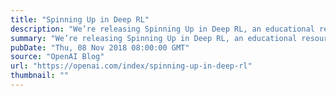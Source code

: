 ```yaml
---
title: "Spinning Up in Deep RL"
description: "We’re releasing Spinning Up in Deep RL, an educational resource designed to let anyone learn to become a skilled practitioner in deep reinforcement learning. Spinning Up consists of crystal-clear examples of RL code, educational exercises, documentation, and tutorials."
summary: "We’re releasing Spinning Up in Deep RL, an educational resource designed to let anyone learn to become a skilled practitioner in deep reinforcement learning. Spinning Up consists of crystal-clear examples of RL code, educational exercises, documentation, and tutorials."
pubDate: "Thu, 08 Nov 2018 08:00:00 GMT"
source: "OpenAI Blog"
url: "https://openai.com/index/spinning-up-in-deep-rl"
thumbnail: ""
---
```


